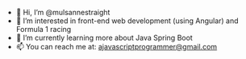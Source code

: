 - 👋  Hi, I’m @mulsannestraight
- 👀  I’m interested in front-end web development (using Angular) and Formula 1 racing
- 🌱  I’m currently learning more about Java Spring Boot
- 📫  You can reach me at: ajavascriptprogrammer@gmail.com

<!---
mulsannestraight/mulsannestraight is a ✨ special ✨ repository because its `README.md` (this file) appears on your GitHub profile.
You can click the Preview link to take a look at your changes.
--->
